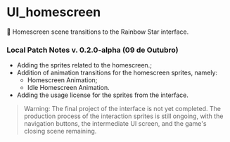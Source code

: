 # UI_homescreen
🐲 Homescreen scene transitions to the Rainbow Star interface.

### Local Patch Notes v. 0.2.0-alpha (09 de Outubro)

- Adding the sprites related to the homescreen.;
- Addition of animation transitions for the homescreen sprites, namely:
  - Homescreen Animation;
  - Idle Homescreen Animation.
- Adding the usage license for the sprites from the interface.

> Warning: The final project of the interface is not yet completed. The production process of the interaction sprites is still ongoing, with the navigation buttons, the intermediate UI screen, and the game's closing scene remaining.
